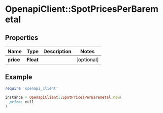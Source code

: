 # OpenapiClient::SpotPricesPerBaremetal

## Properties

| Name | Type | Description | Notes |
| ---- | ---- | ----------- | ----- |
| **price** | **Float** |  | [optional] |

## Example

```ruby
require 'openapi_client'

instance = OpenapiClient::SpotPricesPerBaremetal.new(
  price: null
)
```

